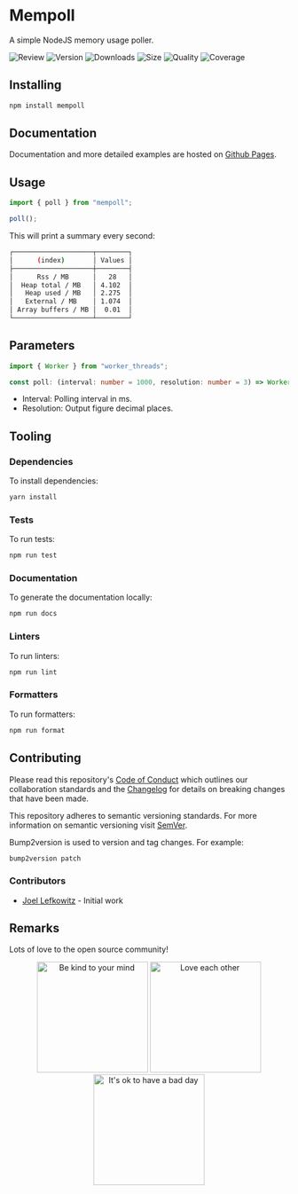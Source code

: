 # Mempoll

A simple NodeJS memory usage poller.

![Review](https://img.shields.io/github/actions/workflow/status/JoelLefkowitz/mempoll/review.yml)
![Version](https://img.shields.io/npm/v/mempoll)
![Downloads](https://img.shields.io/npm/dw/mempoll)
![Size](https://img.shields.io/bundlephobia/min/mempoll)
![Quality](https://img.shields.io/codacy/grade/3c758fa5074c4e39a5a26277aecc3821)
![Coverage](https://img.shields.io/codacy/coverage/3c758fa5074c4e39a5a26277aecc3821)

## Installing

```bash
npm install mempoll
```

## Documentation

Documentation and more detailed examples are hosted on [Github Pages](https://joellefkowitz.github.io/mempoll).

## Usage

```ts
import { poll } from "mempoll";

poll();
```

This will print a summary every second:

```bash
┌────────────────────┬────────┐
│      (index)       │ Values │
├────────────────────┼────────┤
│      Rss / MB      │   28   │
│  Heap total / MB   │ 4.102  │
│   Heap used / MB   │ 2.275  │
│   External / MB    │ 1.074  │
│ Array buffers / MB │  0.01  │
└────────────────────┴────────┘
```

## Parameters

```ts
import { Worker } from "worker_threads";

const poll: (interval: number = 1000, resolution: number = 3) => Worker;
```

- Interval: Polling interval in ms.
- Resolution: Output figure decimal places.

## Tooling

### Dependencies

To install dependencies:

```bash
yarn install
```

### Tests

To run tests:

```bash
npm run test
```

### Documentation

To generate the documentation locally:

```bash
npm run docs
```

### Linters

To run linters:

```bash
npm run lint
```

### Formatters

To run formatters:

```bash
npm run format
```

## Contributing

Please read this repository's [Code of Conduct](CODE_OF_CONDUCT.md) which outlines our collaboration standards and the [Changelog](CHANGELOG.md) for details on breaking changes that have been made.

This repository adheres to semantic versioning standards. For more information on semantic versioning visit [SemVer](https://semver.org).

Bump2version is used to version and tag changes. For example:

```bash
bump2version patch
```

### Contributors

- [Joel Lefkowitz](https://github.com/joellefkowitz) - Initial work

## Remarks

Lots of love to the open source community!

<div align='center'>
    <img width=200 height=200 src='https://media.giphy.com/media/osAcIGTSyeovPq6Xph/giphy.gif' alt='Be kind to your mind' />
    <img width=200 height=200 src='https://media.giphy.com/media/KEAAbQ5clGWJwuJuZB/giphy.gif' alt='Love each other' />
    <img width=200 height=200 src='https://media.giphy.com/media/WRWykrFkxJA6JJuTvc/giphy.gif' alt="It's ok to have a bad day" />
</div>
